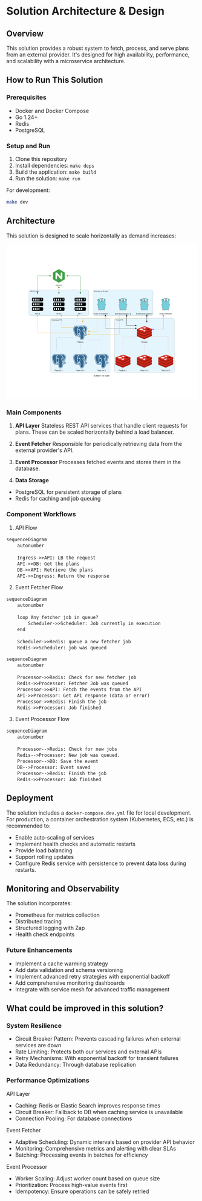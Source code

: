 
# Solution Architecture & Design

## Overview

This solution provides a robust system to fetch, process, and serve plans from an external provider. It's designed for high availability, performance, and scalability with a microservice architecture.

## How to Run This Solution

### Prerequisites

- Docker and Docker Compose
- Go 1.24+
- Redis
- PostgreSQL

### Setup and Run

1. Clone this repository
2. Install dependencies: `make deps`
3. Build the application: `make build`
4. Run the solution: `make run`

For development:

```bash
make dev
```

## Architecture

This solution is designed to scale horizontally as demand increases:

![Scale API](images/architecture.png "API")

### Main Components

1. **API Layer**
Stateless REST API services that handle client requests for plans. These can be scaled horizontally behind a load balancer.

2. **Event Fetcher**
Responsible for periodically retrieving data from the external provider's API.

3. **Event Processor**
Processes fetched events and stores them in the database.

4. **Data Storage**

- PostgreSQL for persistent storage of plans
- Redis for caching and job queuing

### Component Workflows

1. API Flow

```mermaid
sequenceDiagram
    autonumber

    Ingress->>API: LB the request
    API->>DB: Get the plans
    DB->>API: Retrieve the plans
    API->>Ingress: Return the response
```

2. Event Fetcher Flow

```mermaid
sequenceDiagram
    autonumber

    loop Any fetcher job in queue?
        Scheduler->>Scheduler: Job currently in execution
    end

    Scheduler->>Redis: queue a new fetcher job
    Redis->>Scheduler: job was queued
```

```mermaid
sequenceDiagram
    autonumber

    Processor->>Redis: Check for new fetcher job
    Redis->>Processor: Fetcher Job was queued
    Processor->>API: Fetch the events from the API
    API->>Processor: Get API response (data or error)
    Processor->>Redis: Finish the job
    Redis->>Processor: Job finished
```

3. Event Processor Flow

```mermaid
sequenceDiagram
    autonumber

    Processor-->Redis: Check for new jobs
    Redis-->Processor: New job was queued.
    Processor-->DB: Save the event
    DB-->Processor: Event saved
    Processor-->Redis: Finish the job
    Redis->>Processor: Job finished
```

## Deployment

The solution includes a `docker-compose.dev.yml` file for local development. For production, a container orchestration system (Kubernetes, ECS, etc.) is recommended to:

- Enable auto-scaling of services
- Implement health checks and automatic restarts
- Provide load balancing
- Support rolling updates
- Configure Redis service with persistence to prevent data loss during restarts.

## Monitoring and Observability

The solution incorporates:

- Prometheus for metrics collection
- Distributed tracing
- Structured logging with Zap
- Health check endpoints

### Future Enhancements

- Implement a cache warming strategy
- Add data validation and schema versioning
- Implement advanced retry strategies with exponential backoff
- Add comprehensive monitoring dashboards
- Integrate with service mesh for advanced traffic management

## What could be improved in this solution?

### System Resilience

- Circuit Breaker Pattern: Prevents cascading failures when external services are down
- Rate Limiting: Protects both our services and external APIs
- Retry Mechanisms: With exponential backoff for transient failures
- Data Redundancy: Through database replication

### Performance Optimizations

API Layer

- Caching: Redis or Elastic Search improves response times
- Circuit Breaker: Fallback to DB when caching service is unavailable
- Connection Pooling: For database connections

Event Fetcher

- Adaptive Scheduling: Dynamic intervals based on provider API behavior
- Monitoring: Comprehensive metrics and alerting with clear SLAs
- Batching: Processing events in batches for efficiency

Event Processor

- Worker Scaling: Adjust worker count based on queue size
- Prioritization: Process high-value events first
- Idempotency: Ensure operations can be safely retried
